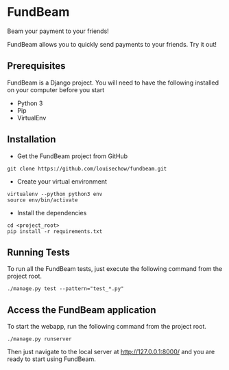 # FundBeam
Beam your payment to your friends!

FundBeam allows you to quickly send payments to your friends. Try it out!

## Prerequisites
FundBeam is a Django project. You will need to have the following installed on your computer before you start
- Python 3
- Pip
- VirtualEnv

## Installation
- Get the FundBeam project from GitHub
```
git clone https://github.com/louisechow/fundbeam.git
```
- Create your virtual environment
```
virtualenv --python python3 env
source env/bin/activate
```
- Install the dependencies
```
cd <project_root>
pip install -r requirements.txt
```

## Running Tests
To run all the FundBeam tests, just execute the following command from the project root.
```
./manage.py test --pattern="test_*.py"

```
## Access the FundBeam application
To start the webapp, run the following command from the project root.
```
./manage.py runserver
```
Then just navigate to the local server at http://127.0.0.1:8000/ and you are ready to start using FundBeam.
